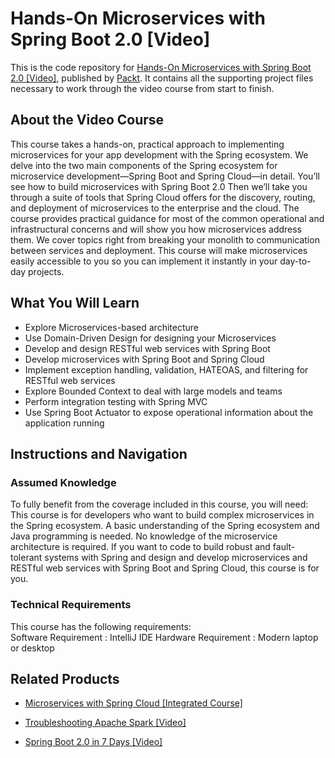 


# Hands-On Microservices with Spring Boot 2.0 [Video]
This is the code repository for [Hands-On Microservices with Spring Boot 2.0 [Video]](https://www.packtpub.com/application-development/hands-microservices-spring-boot-20-video?utm_source=github&utm_medium=repository&utm_campaign=9781788991551), published by [Packt](https://www.packtpub.com/?utm_source=github). It contains all the supporting project files necessary to work through the video course from start to finish.
## About the Video Course
This course takes a hands-on, practical approach to implementing microservices for your app development with the Spring ecosystem. We delve into the two main components of the Spring ecosystem for microservice development—Spring Boot and Spring Cloud—in detail. 
You’ll see how to build microservices with Spring Boot 2.0 Then we’ll take you through a suite of tools that Spring Cloud offers for the discovery, routing, and deployment of microservices to the enterprise and the cloud. The course provides practical guidance for most of the common operational and infrastructural concerns and will show you how microservices address them.
We cover topics right from breaking your monolith to communication between services and deployment. This course will make microservices easily accessible to you so you can implement it instantly in your day-to-day projects.


<H2>What You Will Learn</H2>
<DIV class=book-info-will-learn-text>
<UL>
<LI>Explore Microservices-based architecture 
<LI>Use Domain-Driven Design for designing your Microservices 
<LI>Develop and design RESTful web services with Spring Boot  
<LI>Develop microservices with Spring Boot and Spring Cloud 
<LI>Implement exception handling, validation, HATEOAS, and filtering for RESTful web services 
<LI>Explore Bounded Context to deal with large models and teams
<LI>Perform integration testing with Spring MVC
<LI>Use Spring Boot Actuator to expose operational information about the application running</LI> </UL></DIV>

## Instructions and Navigation
### Assumed Knowledge
To fully benefit from the coverage included in this course, you will need:<br/>
This course is for developers who want to build complex microservices in the Spring ecosystem. A basic understanding of the Spring ecosystem and Java programming is needed. No knowledge of the microservice architecture is required. If you want to code to build robust and fault-tolerant systems with Spring and design and develop microservices and RESTful web services with Spring Boot and Spring Cloud, this course is for you.
### Technical Requirements
This course has the following requirements:<br/>
Software Requirement : IntelliJ IDE
Hardware Requirement : Modern laptop or desktop

## Related Products
* [Microservices with Spring Cloud [Integrated Course]](https://www.packtpub.com/virtualization-and-cloud/microservices-spring-cloud-integrated-course?utm_source=github&utm_medium=repository&utm_campaign=9781788392426)

* [Troubleshooting Apache Spark [Video]](https://www.packtpub.com/application-development/troubleshooting-apache-spark-video?utm_source=github&utm_medium=repository&utm_campaign=9781789805253)

* [Spring Boot 2.0 in 7 Days [Video]](https://www.packtpub.com/application-development/spring-boot-20-7-days-video?utm_source=github&utm_medium=repository&utm_campaign=9781789345230)

